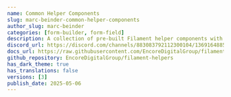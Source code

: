 ```yaml
---
name: Common Helper Components
slug: marc-beinder-common-helper-components
author_slug: marc-beinder
categories: [form-builder, form-field]
description: A collection of pre-built Filament helper components with common configurations that we find ourselves frequently using.
discord_url: https://discord.com/channels/883083792112300104/1369164885438758953
docs_url: https://raw.githubusercontent.com/EncoreDigitalGroup/filament-helpers/refs/heads/main/README.md
github_repository: EncoreDigitalGroup/filament-helpers
has_dark_theme: true
has_translations: false
versions: [3]
publish_date: 2025-05-06
---
```

